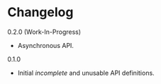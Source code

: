 <!--
SPDX-FileCopyrightText: 2023 Changgyoo Park <wvwwvwwv@me.com>

SPDX-License-Identifier: Apache-2.0
-->

# Changelog

0.2.0 (Work-In-Progress)

* Asynchronous API.

0.1.0

* Initial _incomplete_ and unusable API definitions.
